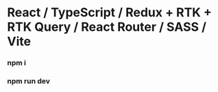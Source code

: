 # React / TypeScript / Redux + RTK + RTK Query / React Router / SASS / Vite

### npm i

### npm run dev
